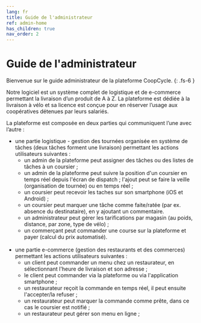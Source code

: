 ```yaml
---
lang: fr
title: Guide de l'administrateur
ref: admin-home
has_children: true
nav_order: 2
---
```


# Guide de l'administrateur

Bienvenue sur le guide administrateur de la plateforme CoopCycle.
{: .fs-6 }

Notre logiciel est un système complet de logistique et de e-commerce permettant la livraison d’un produit de A à Z. La plateforme est dédiée à la livraison à vélo et sa licence est conçue pour en réserver l’usage aux coopératives détenues par leurs salariés.

La plateforme est composée en deux parties qui communiquent l’une avec l’autre :

* une partie logistique - gestion des tournées organisée en système de tâches (deux tâches forment une livraison) permettant les actions utilisateurs suivantes :
    - un admin de la plateforme peut assigner des tâches ou des listes de tâches à un coursier ;
    - un admin de la plateforme peut suivre la position d'un coursier en temps réel depuis l'écran de dispatch ; l'ajout peut se faire la veille (organisation de tournée) ou en temps réel ;
    - un coursier peut recevoir les taches sur son smartphone (iOS et Android) ;
    - un coursier peut marquer une tâche comme faite/ratée (par ex. absence du destinataire), en y ajoutant un commentaire.
    - un administrateur peut gérer les tarifications par magasin (au poids, distance, par zone, type de vélo) ;
    - un commerçant peut commander une course sur la plateforme et payer (calcul du prix automatisé).
<br><br>
* une partie e-commerce (gestion des restaurants et des commerces) permettant les actions utilisateurs suivantes :
    - un client peut commander un menu chez un restaurateur, en sélectionnant l'heure de livraison et son adresse ;
    - le client peut commander via la plateforme ou via l'application smartphone ;
    - un restaurateur reçoit la commande en temps réel, il peut ensuite l'accepter/la refuser ;
    - un restaurateur peut marquer la commande comme prête, dans ce cas le coursier est notifié ;
    - un restaurateur peut gérer son menu en ligne ;
